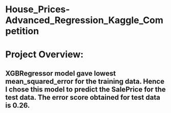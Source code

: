 # House_Prices-Advanced_Regression_Kaggle_Competition
# Project Overview:
## XGBRegressor model gave lowest mean_squared_error for the training data. Hence I chose this model to predict the SalePrice for the test data. The error score obtained for test data is 0.26.

